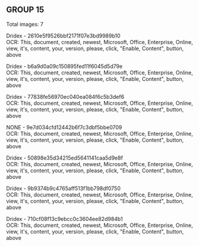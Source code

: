## GROUP 15
Total images: 7  

Dridex - 2610e5f9526bbf2171f07e3bd9989b10  
OCR: This, document, created, newest, Microsoft, Office, Enterprise, Online, view, it's, content, your, version, please, click, "Enable, Content", button, above  

Dridex - b6a9d0a09c150895fed11f6045d5d79e  
OCR: This, document, created, newest, Microsoft, Office, Enterprise, Online, view, it's, content, your, version, please, click, "Enable, Content", button, above  

Dridex - 77838fe56970ec040ea084f6c5b3def6  
OCR: This, document, created, newest, Microsoft, Office, Enterprise, Online, view, it's, content, your, version, please, click, "Enable, Content", button, above  

NONE - 9e7d034cfd12442b6f7c3dbf5bbe0709  
OCR: This, document, created, newest, Microsoft, Office, Enterprise, Online, view, it's, content, your, version, please, click, "Enable, Content", button, above  

Dridex - 50898e35d34215ed5641141caa5d9e8f  
OCR: This, document, created, newest, Microsoft, Office, Enterprise, Online, view, it's, content, your, version, please, click, "Enable, Content", button, above  

Dridex - 9b9374b9c4765aff513f1bb798df0750  
OCR: This, document, created, newest, Microsoft, Office, Enterprise, Online, view, it's, content, your, version, please, click, "Enable, Content", button, above  

Dridex - 710cf08f13c9ebcc0c3604ee82d984b1  
OCR: This, document, created, newest, Microsoft, Office, Enterprise, Online, view, it's, content, your, version, please, click, "Enable, Content", button, above  

